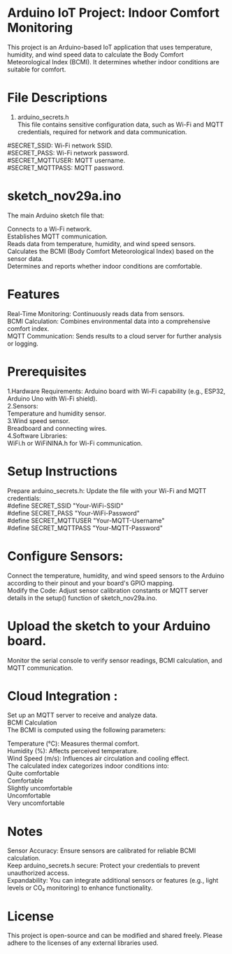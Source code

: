 # Arduino IoT Project: Indoor Comfort Monitoring
This project is an Arduino-based IoT application that uses temperature, humidity, and wind speed data to calculate the Body Comfort Meteorological Index (BCMI). It determines whether indoor conditions are suitable for comfort.</br>

# File Descriptions
1. arduino_secrets.h</br>
This file contains sensitive configuration data, such as Wi-Fi and MQTT credentials, required for network and data communication.</br>

#SECRET_SSID: Wi-Fi network SSID.</br>
#SECRET_PASS: Wi-Fi network password.</br>
#SECRET_MQTTUSER: MQTT username.</br>
#SECRET_MQTTPASS: MQTT password.</br>
# sketch_nov29a.ino
The main Arduino sketch file that:</br>

Connects to a Wi-Fi network.</br>
Establishes MQTT communication.</br>
Reads data from temperature, humidity, and wind speed sensors.</br>
Calculates the BCMI (Body Comfort Meteorological Index) based on the sensor data.</br>
Determines and reports whether indoor conditions are comfortable.</br>
# Features
Real-Time Monitoring: Continuously reads data from sensors.</br>
BCMI Calculation: Combines environmental data into a comprehensive comfort index.</br>
MQTT Communication: Sends results to a cloud server for further analysis or logging.</br>
# Prerequisites
1.Hardware Requirements:
Arduino board with Wi-Fi capability (e.g., ESP32, Arduino Uno with Wi-Fi shield).</br>
2.Sensors:</br>
Temperature and humidity sensor.</br>
3.Wind speed sensor.</br>
Breadboard and connecting wires.</br>
4.Software Libraries:</br>
WiFi.h or WiFiNINA.h for Wi-Fi communication.</br>
# Setup Instructions</br>
Prepare arduino_secrets.h: Update the file with your Wi-Fi and MQTT credentials:</br>
#define SECRET_SSID "Your-WiFi-SSID"</br>
#define SECRET_PASS "Your-WiFi-Password"</br>
#define SECRET_MQTTUSER "Your-MQTT-Username"</br>
#define SECRET_MQTTPASS "Your-MQTT-Password"</br>
# Configure Sensors:
Connect the temperature, humidity, and wind speed sensors to the Arduino according to their pinout and your board's GPIO mapping.</br>
Modify the Code:
Adjust sensor calibration constants or MQTT server details in the setup() function of sketch_nov29a.ino.</br>
# Upload the sketch to your Arduino board.
Monitor the serial console to verify sensor readings, BCMI calculation, and MQTT communication.</br>
# Cloud Integration :

Set up an MQTT server to receive and analyze data.</br>
BCMI Calculation</br>
The BCMI is computed using the following parameters:</br>

Temperature (°C): Measures thermal comfort.</br>
Humidity (%): Affects perceived temperature.</br>
Wind Speed (m/s): Influences air circulation and cooling effect.</br>
The calculated index categorizes indoor conditions into:</br>
Quite comfortable</br>
Comfortable</br>
Slightly uncomfortable</br>
Uncomfortable</br>
Very uncomfortable</br>
# Notes
Sensor Accuracy: Ensure sensors are calibrated for reliable BCMI calculation.</br>
Keep arduino_secrets.h secure: Protect your credentials to prevent unauthorized access.</br>
Expandability: You can integrate additional sensors or features (e.g., light levels or CO₂ monitoring) to enhance functionality.</br>

# License
This project is open-source and can be modified and shared freely. Please adhere to the licenses of any external libraries used.

